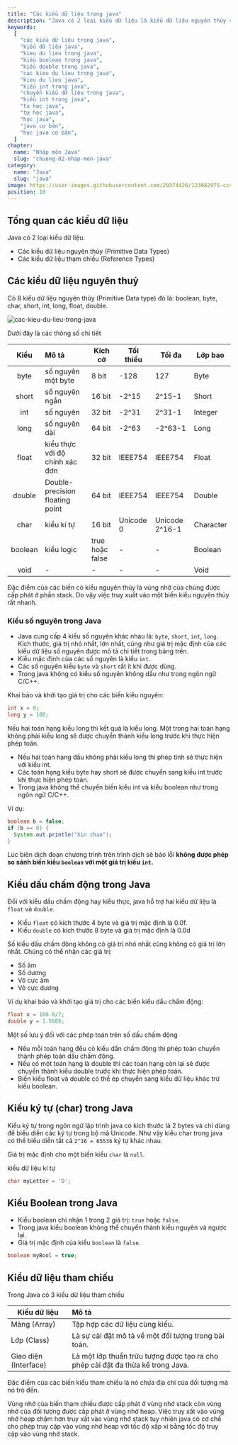 ```yaml
---
title: "Các kiểu dữ liệu trong java"
description: "Java có 2 loại kiểu dữ liệu là kiểu dữ liệu nguyên thủy và kiểu dữ liệu tham chiếu, trong đó có 8 kiểu dữ liệu nguyên thủy (Primitive Data type) đó là: boolean, byte, char, short, int, long, float, double."
keywords:
  [
    "các kiểu dữ liệu trong java",
    "kiểu dữ liệu java",
    "kieu du lieu trong java",
    "kiểu boolean trong java",
    "kiểu double trong java",
    "cac kieu du lieu trong java",
    "kieu du lieu java",
    "kiểu int trong java",
    "chuyển kiểu dữ liệu trong java",
    "kiểu int trong java",
    "tu hoc java",
    "tự học java",
    "học java",
    "java cơ bản",
    "học java cơ bản",
  ]
chapter:
  name: "Nhập môn Java"
  slug: "chuong-02-nhap-mon-java"
category:
  name: "Java"
  slug: "java"
image: https://user-images.githubusercontent.com/29374426/123082975-cc497780-d449-11eb-8315-b4e53f2257fe.png
position: 10
---
```


## Tổng quan các kiểu dữ liệu

Java có 2 loại kiểu dữ liệu:

- Các kiểu dữ liệu nguyên thủy (Primitive Data Types)
- Các kiểu dữ liệu tham chiếu (Reference Types)

## Các kiểu dữ liệu nguyên thuỷ

Có 8 kiểu dữ liệu nguyên thủy (Primitive Data type) đó là: boolean, byte, char, short, int, long, float, double.

![cac-kieu-du-lieu-trong-java](https://user-images.githubusercontent.com/29374426/123082975-cc497780-d449-11eb-8315-b4e53f2257fe.png)

Dưới đây là các thông số chi tiết

|  Kiểu   | Mô tả                           | Kích cỡ         | Tối thiểu | Tối đa         | Lớp bao   |
| :-----: | :------------------------------ | --------------- | --------- | -------------- | --------- |
|  byte   | số nguyên một byte              | 8 bit           | -128      | 127            | Byte      |
|  short  | số nguyên ngắn                  | 16 bit          | -2^15     | 2^15-1         | Short     |
|   int   | số nguyên                       | 32 bit          | -2^31     | 2^31-1         | Integer   |
|  long   | số nguyên dài                   | 64 bit          | -2^63     | -2^63-1        | Long      |
|  float  | kiểu thực với độ chính xác đơn  | 32 bit          | IEEE754   | IEEE754        | Float     |
| double  | Double-precision floating point | 64 bit          | IEEE754   | IEEE754        | Double    |
|  char   | kiểu kí tự                      | 16 bit          | Unicode 0 | Unicode 2^16-1 | Character |
| boolean | kiểu logic                      | true hoặc false | -         | -              | Boolean   |
|  void   | -                               | -               | -         | -              | Void      |

Đặc điểm của các biến có kiểu nguyên thủy là vùng nhớ của chúng được cấp phát ở phần stack. Do vậy việc truy xuất vào một biến kiểu nguyên thủy rất nhanh.

### Kiểu số nguyên trong Java

- Java cung cấp 4 kiểu số nguyên khác nhau là: `byte`, `short`, `int`, `long`. Kích thước, giá trị nhỏ nhất, lớn nhất, cũng như giá trị mặc định của các kiểu dữ liệu số nguyên được mô tả chi tiết trong bảng trên.
- Kiểu mặc định của các số nguyên là kiểu `int`.
- Các số nguyên kiểu `byte` và `short` rất ít khi được dùng.
- Trong java không có kiểu số nguyên không dấu như trong ngôn ngữ C/C++.

Khai báo và khởi tạo giá trị cho các biến kiểu nguyên:

```java
int x = 0;
long y = 100;
```

<content-info>
<p>Nếu hai toán hạng kiểu long thì kết quả là kiểu long. Một trong hai toán hạng không phải kiểu long sẽ được chuyển thành kiểu long trước khi thực hiện phép toán.</p>
  <ul>
    <li>Nếu hai toán hạng đầu không phải kiểu long thì phép tính sẽ thực hiện với kiểu int.</li>
    <li>Các toán hạng kiểu byte hay short sẽ được chuyển sang kiểu int trước khi thực hiện phép toán.</li>
    <li>Trong java không thể chuyển biến kiểu int và kiểu boolean như trong ngôn ngữ C/C++.</li>
  </ul>
</content-info>

Ví dụ:

```java
boolean b = false;
if (b == 0) {
  System.out.println("Xin chao");
}
```

Lúc biên dịch đoạn chương trình trên trình dịch sẽ báo lỗi **không được phép so sánh biến kiểu `boolean` với một giá trị kiểu `int`.**

## Kiểu dấu chấm động trong Java

Đối với kiểu dấu chấm động hay kiểu thực, java hỗ trợ hai kiểu dữ liệu là `float` và `double`.

- Kiểu `float` có kích thước 4 byte và giá trị mặc định là 0.0f.
- Kiểu `double` có kích thước 8 byte và giá trị mặc định là 0.0d

Số kiểu dấu chấm động không có giá trị nhỏ nhất cũng không có giá trị lớn nhất. Chúng có thể nhận các giá trị:

- Số âm
- Số dương
- Vô cực âm
- Vô cực dương

Ví dụ khai báo và khởi tạo giá trị cho các biến kiểu dấu chấm động:

```java
float x = 100.0/7;
double y = 1.56E6;
```

<content-info>
<p>Một số lưu ý đối với các phép toán trên số dấu chấm động</p>
  <ul>
    <li>Nếu mỗi toán hạng đều có kiểu dấn chấm động thì phép toán chuyển thành phép toán dấu chấm động.</li>
    <li>Nếu có một toán hạng là double thì các toán hạng còn lại sẽ được chuyển thành kiểu double trước khi thực hiện phép toán.</li>
    <li>Biến kiểu float và double có thể ép chuyển sang kiểu dữ liệu khác trừ kiểu boolean.</li>
  </ul>
</content-info>

## Kiểu ký tự (char) trong Java

Kiểu ký tự trong ngôn ngữ lập trình java có kích thước là 2 bytes và chỉ dùng để biểu diễn các ký tự trong bộ mã Unicode. Như vậy kiểu char trong java có thể biểu diễn tất cả `2^16 = 65536` ký tự khác nhau.

Giá trị mặc định cho một biến kiểu `char` là `null`.

<div class="example">kiểu dữ liệu kí tự</div>

```java
char myLetter = 'D';
```

## Kiểu Boolean trong Java

- Kiểu boolean chỉ nhận 1 trong 2 giá trị: `true` hoặc `false`.
- Trong java kiểu boolean không thể chuyển thành kiểu nguyên và ngược lại.
- Giá trị mặc định của kiểu `boolean` là `false`.

<content-example />

```java
boolean myBool = true;
```

## Kiểu dữ liệu tham chiếu

Trong Java có 3 kiểu dữ liệu tham chiếu

| Kiểu dữ liệu          | Mô tả                                                                           |
| --------------------- | :------------------------------------------------------------------------------ |
| Mảng (Array)          | Tập hợp các dữ liệu cùng kiểu.                                                  |
| Lớp (Class)           | Là sự cài đặt mô tả về một đối tượng trong bài toán.                            |
| Giao diện (Interface) | Là một lớp thuần trừu tượng được tạo ra cho phép cài đặt đa thừa kế trong Java. |

Đặc điểm của các biến kiểu tham chiếu là nó chứa địa chỉ của đối tượng mà nó trỏ đến.

Vùng nhớ của biến tham chiếu được cấp phát ở vùng nhớ stack còn vùng nhớ của đối tượng được cấp phát ở vùng nhớ heap. Việc truy xất vào vùng nhớ heap chậm hơn truy xất vào vùng nhớ stack tuy nhiên java có cơ chế cho phép truy cập vào vùng nhớ heap với tốc độ xấp xỉ bằng tốc độ truy cập vào vùng nhớ stack.
